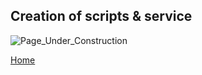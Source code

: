 ## Creation of scripts & service

![Page_Under_Construction](https://user-images.githubusercontent.com/71403166/111873073-e5e0ac00-898e-11eb-81f5-483d95d9e832.png)


[Home](https://github.com/FdeAlexa/PeppyMeter_and_moOde/blob/main/README.md) 
